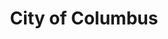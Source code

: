 ---
schema: default
title: City of Columbus
description: GIS data from all City Departments
logo: 'https://dl.dropboxusercontent.com/u/53563301/Images/COC_Logo_RGB_REV261X76.png'
---